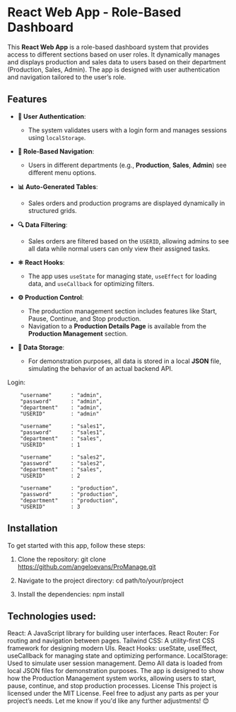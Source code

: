 # React Web App - Role-Based Dashboard

This **React Web App** is a role-based dashboard system that provides access to different sections based on user roles. It dynamically manages and displays production and sales data to users based on their department (Production, Sales, Admin). The app is designed with user authentication and navigation tailored to the user’s role.

## Features

- **🔑 User Authentication**: 
  - The system validates users with a login form and manages sessions using `localStorage`.
  
- **📌 Role-Based Navigation**: 
  - Users in different departments (e.g., **Production**, **Sales**, **Admin**) see different menu options.
  
- **📊 Auto-Generated Tables**: 
  - Sales orders and production programs are displayed dynamically in structured grids.
  
- **🔍 Data Filtering**: 
  - Sales orders are filtered based on the `USERID`, allowing admins to see all data while normal users can only view their assigned tasks.
  
- **⚛️ React Hooks**: 
  - The app uses `useState` for managing state, `useEffect` for loading data, and `useCallback` for optimizing filters.

- **⚙️ Production Control**: 
  - The production management section includes features like Start, Pause, Continue, and Stop production.
  - Navigation to a **Production Details Page** is available from the **Production Management** section.
  
- **📁 Data Storage**: 
  - For demonstration purposes, all data is stored in a local **JSON** file, simulating the behavior of an actual backend API.

Login:

        "username"      : "admin",
        "password"      : "admin",
        "department"    : "admin",
        "USERID"        : "admin"

        "username"      : "sales1",
        "password"      : "sales1",
        "department"    : "sales",
        "USERID"        : 1

        "username"      : "sales2",
        "password"      : "sales2",
        "department"    : "sales",
        "USERID"        : 2

        "username"      : "production",
        "password"      : "production",
        "department"    : "production",
        "USERID"        : 3


## Installation

To get started with this app, follow these steps:

1. Clone the repository:
  git clone https://github.com/angeloevans/ProManage.git

2. Navigate to the project directory: 
  cd path/to/your/project

3. Install the dependencies:
  npm install

## Technologies used:
React: A JavaScript library for building user interfaces.
React Router: For routing and navigation between pages.
Tailwind CSS: A utility-first CSS framework for designing modern UIs.
React Hooks: useState, useEffect, useCallback for managing state and optimizing performance.
LocalStorage: Used to simulate user session management.
Demo
All data is loaded from local JSON files for demonstration purposes.
The app is designed to show how the Production Management system works, allowing users to start, pause, continue, and stop production processes.
License
This project is licensed under the MIT License.
Feel free to adjust any parts as per your project’s needs. Let me know if you'd like any further adjustments! 😊

